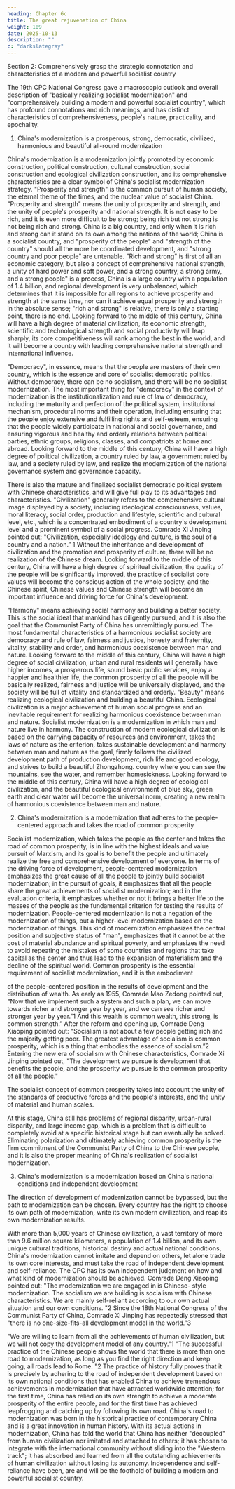 ```yaml
---
heading: Chapter 6c
title: The great rejuvenation of China
weight: 109
date: 2025-10-13
description: ""
c: "darkslategray"
---
```




Section 2: Comprehensively grasp the strategic connotation and characteristics of a modern and powerful socialist country

The 19th CPC National Congress gave a macroscopic outlook and overall description of "basically
realizing socialist modernization" and "comprehensively building a modern and powerful socialist
country", which has profound connotations and rich meanings, and has distinct characteristics of
comprehensiveness, people's nature, practicality, and epochality.

1. China's modernization is a prosperous, strong, democratic, civilized, harmonious and beautiful all-round modernization

China's modernization is a modernization jointly promoted by economic construction, political
construction, cultural construction, social construction and ecological civilization construction, and
its comprehensive characteristics are a clear symbol of China's socialist modernization strategy.
"Prosperity and strength" is the common pursuit of human society, the eternal theme of the times,
and the nuclear value of socialist China. "Prosperity and strength" means the unity of prosperity and
strength, and the unity of people's prosperity and national strength. It is not easy to be rich, and it is
even more difficult to be strong; being rich but not strong is not being rich and strong. China is a
big country, and only when it is rich and strong can it stand on its own among the nations of the
world; China is a socialist country, and "prosperity of the people" and "strength of the country"
should all the more be coordinated development, and "strong country and poor people" are untenable.
"Rich and strong" is first of all an economic category, but also a concept of comprehensive national
strength, a unity of hard power and soft power, and a strong country, a strong army, and a strong
people" is a process, China is a large country with a population of 1.4 billion, and regional
development is very unbalanced, which determines that it is impossible for all regions to achieve
prosperity and strength at the same time, nor can it achieve equal prosperity and strength in the
absolute sense; "rich and strong" is relative, there is only a starting point, there is no end. Looking
forward to the middle of this century, China will have a high degree of material civilization, its
economic strength, scientific and technological strength and social productivity will leap sharply,
its core competitiveness will rank among the best in the world, and it will become a country with
leading comprehensive national strength and international influence.

"Democracy", in essence, means that the people are masters of their own country, which is the
essence and core of socialist democratic politics. Without democracy, there can be no socialism, and
there will be no socialist modernization. The most important thing for "democracy" in the context
of modernization is the institutionalization and rule of law of democracy, including the maturity and
perfection of the political system, institutional mechanism, procedural norms and their operation,
including ensuring that the people enjoy extensive and fulfilling rights and self-esteem, ensuring
that the people widely participate in national and social governance, and ensuring vigorous and
healthy and orderly relations between political parties, ethnic groups, religions, classes, and
compatriots at home and abroad. Looking forward to the middle of this century, China will have a
high degree of political civilization, a country ruled by law, a government ruled by law, and a society
ruled by law, and realize the modernization of the national governance system and governance
capacity.

There is also the mature and finalized socialist democratic political system with Chinese
characteristics, and will give full play to its advantages and characteristics.
"Civilization" generally refers to the comprehensive cultural image displayed by a society, including
ideological consciousness, values, moral literacy, social order, production and lifestyle, scientific
and cultural level, etc., which is a concentrated embodiment of a country's development level and a
prominent symbol of a social progress. Comrade Xi Jinping pointed out: "Civilization, especially
ideology and culture, is the soul of a country and a nation.” 1 Without the inheritance and
development of civilization and the promotion and prosperity of culture, there will be no realization
of the Chinese dream. Looking forward to the middle of this century, China will have a high degree
of spiritual civilization, the quality of the people will be significantly improved, the practice of
socialist core values will become the conscious action of the whole society, and the Chinese spirit,
Chinese values and Chinese strength will become an important influence and driving force for
China's development.

"Harmony" means achieving social harmony and building a better society. This is the social ideal
that mankind has diligently pursued, and it is also the goal that the Communist Party of China has
unremittingly pursued. The most fundamental characteristics of a harmonious socialist society are
democracy and rule of law, fairness and justice, honesty and fraternity, vitality, stability and order,
and harmonious coexistence between man and nature. Looking forward to the middle of this century,
China will have a high degree of social civilization, urban and rural residents will generally have
higher incomes, a prosperous life, sound basic public services, enjoy a happier and healthier life,
the common prosperity of all the people will be basically realized, fairness and justice will be
universally displayed, and the society will be full of vitality and standardized and orderly.
"Beauty" means realizing ecological civilization and building a beautiful China. Ecological
civilization is a major achievement of human social progress and an inevitable requirement for
realizing harmonious coexistence between man and nature. Socialist modernization is a
modernization in which man and nature live in harmony. The construction of modern ecological
civilization is based on the carrying capacity of resources and environment, takes the laws of nature
as the criterion, takes sustainable development and harmony between man and nature as the goal,
firmly follows the civilized development path of production development, rich life and good ecology,
and strives to build a beautiful Zhongzhong. country where you can see the mountains, see the water,
and remember homesickness. Looking forward to the middle of this century, China will have a high
degree of ecological civilization, and the beautiful ecological environment of blue sky, green earth
and clear water will become the universal norm, creating a new realm of harmonious coexistence
between man and nature.

2. China's modernization is a modernization that adheres to the people-centered approach and takes the road of common prosperity

Socialist modernization, which takes the people as the center and takes the road of common
prosperity, is in line with the highest ideals and value pursuit of Marxism, and its goal is to benefit
the people and ultimately realize the free and comprehensive development of everyone.
In terms of the driving force of development, people-centered modernization emphasizes the great
cause of all the people to jointly build socialist modernization; in the pursuit of goals, it emphasizes
that all the people share the great achievements of socialist modernization; and in the evaluation
criteria, it emphasizes whether or not it brings a better life to the masses of the people as the
fundamental criterion for testing the results of modernization. People-centered modernization is not
a negation of the modernization of things, but a higher-level modernization based on the
modernization of things. This kind of modernization emphasizes the central position and subjective
status of "man", emphasizes that it cannot be at the cost of material abundance and spiritual poverty,
and emphasizes the need to avoid repeating the mistakes of some countries and regions that take
capital as the center and thus lead to the expansion of materialism and the decline of the spiritual
world.
Common prosperity is the essential requirement of socialist modernization, and it is the embodiment

of the people-centered position in the results of development and the distribution of wealth. As early
as 1955, Comrade Mao Zedong pointed out, "Now that we implement such a system and such a plan,
we can move towards richer and stronger year by year, and we can see richer and stronger year by
year."1 And this wealth is common wealth, this strong, is common strength.” After the reform and
opening up, Comrade Deng Xiaoping pointed out: "Socialism is not about a few people getting rich
and the majority getting poor. The greatest advantage of socialism is common prosperity, which is
a thing that embodies the essence of socialism.”2 Entering the new era of socialism with Chinese
characteristics, Comrade Xi Jinping pointed out, "The development we pursue is development that
benefits the people, and the prosperity we pursue is the common prosperity of all the people."

The socialist concept of common prosperity takes into account the unity of the standards of
productive forces and the people's interests, and the unity of material and human scales.

At this stage, China still has problems of regional disparity, urban-rural disparity, and large income
gap, which is a problem that is difficult to completely avoid at a specific historical stage but can
eventually be solved. Eliminating polarization and ultimately achieving common prosperity is the
firm commitment of the Communist Party of China to the Chinese people, and it is also the proper
meaning of China's realization of socialist modernization.

3. China's modernization is a modernization based on China's national conditions and independent development

The direction of development of modernization cannot be bypassed, but the path to modernization
can be chosen. Every country has the right to choose its own path of modernization, write its own
modern civilization, and reap its own modernization results.

With more than 5,000 years of Chinese civilization, a vast territory of more than 9.6 million square
kilometers, a population of 1.4 billion, and its own unique cultural traditions, historical destiny and
actual national conditions, China's modernization cannot imitate and depend on others, let alone
trade its own core interests, and must take the road of independent development and self-reliance.
The CPC has its own independent judgment on how and what kind of modernization should be
achieved. Comrade Deng Xiaoping pointed out: "The modernization we are engaged in is Chinese-
style modernization. The socialism we are building is socialism with Chinese characteristics. We
are mainly self-reliant according to our own actual situation and our own conditions. "2 Since the
18th National Congress of the Communist Party of China, Comrade Xi Jinping has repeatedly
stressed that "there is no one-size-fits-all development model in the world.”3

"We are willing to learn from all the achievements of human civilization, but we will not copy the
development model of any country."1 "The successful practice of the Chinese people shows the
world that there is more than one road to modernization, as long as you find the right direction and
keep going, all roads lead to Rome. "2
The practice of history fully proves that it is precisely by adhering to the road of independent
development based on its own national conditions that has enabled China to achieve tremendous
achievements in modernization that have attracted worldwide attention; for the first time, China has
relied on its own strength to achieve a moderate prosperity of the entire people, and for the first time
has achieved leapfrogging and catching up by following its own road. China's road to modernization
was born in the historical practice of contemporary China and is a great innovation in human history.
With its actual actions in modernization, China has told the world that China has neither "decoupled"
from human civilization nor imitated and attached to others; it has chosen to integrate with the
international community without sliding into the "Western track"; it has absorbed and learned from
all the outstanding achievements of human civilization without losing its autonomy. Independence
and self-reliance have been, are and will be the foothold of building a modern and powerful socialist
country.
